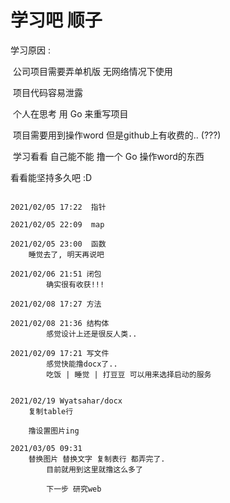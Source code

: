 # 学习吧 顺子

学习原因 :

​	公司项目需要弄单机版  无网络情况下使用 

​	 项目代码容易泄露

​	 个人在思考 用 Go 来重写项目

​	 项目需要用到操作word 但是github上有收费的.. (???)

​	  学习看看 自己能不能 撸一个 Go 操作word的东西



看看能坚持多久吧   :D 

```

2021/02/05 17:22  指针

2021/02/05 22:09  map

2021/02/05 23:00  函数
    睡觉去了, 明天再说吧
    
2021/02/06 21:51 闭包
		确实很有收获!!!

2021/02/08 17:27 方法

2021/02/08 21:36 结构体
        感觉设计上还是很反人类..
        
2021/02/09 17:21 写文件
		感觉快能撸docx了..  
		吃饭 | 睡觉 | 打豆豆 可以用来选择启动的服务


2021/02/19 Wyatsahar/docx
	复制table行

	撸设置图片ing

2021/03/05 09:31
	替换图片 替换文字 复制表行 都弄完了.
		目前就用到这里就撸这么多了
		
		下一步 研究web
```

